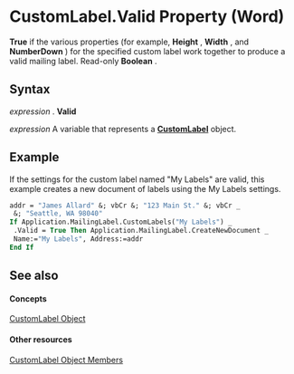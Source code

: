 
# CustomLabel.Valid Property (Word)

 **True** if the various properties (for example, **Height** , **Width** , and **NumberDown** ) for the specified custom label work together to produce a valid mailing label. Read-only **Boolean** .


## Syntax

 _expression_ . **Valid**

 _expression_ A variable that represents a **[CustomLabel](a89ff4e1-ff8a-8a8f-afa2-6071bb49355b.md)** object.


## Example

If the settings for the custom label named "My Labels" are valid, this example creates a new document of labels using the My Labels settings.


```vb
addr = "James Allard" &; vbCr &; "123 Main St." &; vbCr _ 
 &; "Seattle, WA 98040" 
If Application.MailingLabel.CustomLabels("My Labels") _ 
 .Valid = True Then Application.MailingLabel.CreateNewDocument _ 
 Name:="My Labels", Address:=addr 
End If
```


## See also


#### Concepts


[CustomLabel Object](a89ff4e1-ff8a-8a8f-afa2-6071bb49355b.md)
#### Other resources


[CustomLabel Object Members](92ab60f7-48c8-151c-df5a-31aa885ec269.md)
